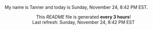 My name is Tanner and today is Sunday, November 24, 8:42 PM EST.

<p align="center">This <i>README</i> file is generated <b>every 3 hours</b>!</br>Last refresh: Sunday, November 24, 8:42 PM EST<br /></p>
